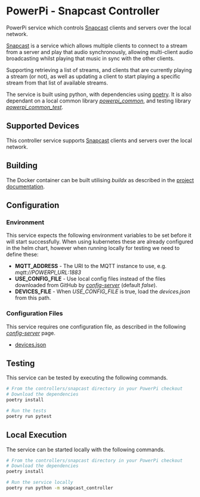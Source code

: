# PowerPi - Snapcast Controller

PowerPi service which controls [Snapcast](https://github.com/badaix/snapcast) clients and servers over the local network.

[Snapcast](https://github.com/badaix/snapcast) is a service which allows multiple clients to connect to a stream from a server and play that audio synchronously, allowing multi-client audio broadcasting whilst playing that music in sync with the other clients.

Supporting retrieving a list of streams, and clients that are currently playing a stream (or not), as well as updating a client to start playing a specific stream from that list of available streams.

The service is built using python, with dependencies using [poetry](https://python-poetry.org/). It is also dependant on a local common library [_powerpi_common_](../../common/python/README.md), and testing library [_powerpi_common_test_](../../common/pytest/README.md).

## Supported Devices

This controller service supports [Snapcast](https://github.com/badaix/snapcast) clients and servers over the local network.

## Building

The Docker container can be built utilising _buildx_ as described in the [project documentation](../../README.md#Building).

## Configuration

### Environment

This service expects the following environment variables to be set before it will start successfully. When using kubernetes these are already configured in the helm chart, however when running locally for testing we need to define these:

-   **MQTT_ADDRESS** - The URI to the MQTT instance to use, e.g. _mqtt://POWERPI_URL:1883_
-   **USE_CONFIG_FILE** - Use local config files instead of the files downloaded from GitHub by [_config-server_](../../services/config-server/README.md) (default _false_).
-   **DEVICES_FILE** - When _USE_CONFIG_FILE_ is true, load the _devices.json_ from this path.

### Configuration Files

This service requires one configuration file, as described in the following [_config-server_](../../services/config-server/README.md) page.

-   [devices.json](../../services/config-server/README.md#devicesjson)

## Testing

This service can be tested by executing the following commands.

```bash
# From the controllers/snapcast directory in your PowerPi checkout
# Download the dependencies
poetry install

# Run the tests
poetry run pytest
```

## Local Execution

The service can be started locally with the following commands.

```bash
# From the controllers/snapcast directory in your PowerPi checkout
# Download the dependencies
poetry install

# Run the service locally
poetry run python -m snapcast_controller
```
